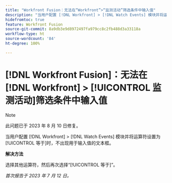 ```yaml
---
title: "Workfront Fusion：无法在“Workfront”>“监测活动”筛选条件中输入值"
description: "当用户配置 [!DNL Workfront] > [!DNL Watch Events] 模块并将运算符设置为[!UICONTROL 等于]时，不出现用于输入值的文本框。"
hidefromtoc: true
feature: Workfront Fusion
source-git-commit: 8a9db3e9d8972497fa979cc8c2fb488d3a33118a
workflow-type: ht
source-wordcount: '84'
ht-degree: 100%

---
```



# [!DNL Workfront Fusion]：无法在 [!DNL Workfront] > [!UICONTROL 监测活动]筛选条件中输入值

>[!NOTE]
>
>此问题已于 2023 年 8 月 10 日修复。

当用户配置 [!DNL Workfront] > [!DNL Watch Events] 模块并将运算符设置为[!UICONTROL 等于]时，不出现用于输入值的文本框。

**解决方法**

选择其他运算符，然后再次选择“[!UICONTROL 等于]”。

_首次报告于 2023 年 7 月 12 日。_
